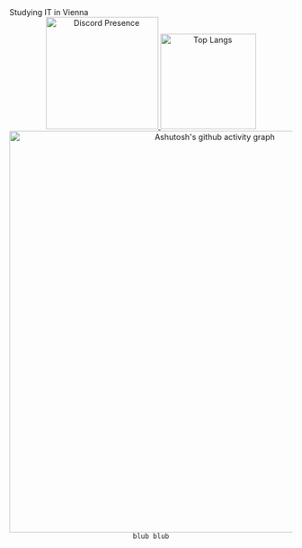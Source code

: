 <div>
    <div>
        Studying IT in Vienna
    </div>
  <div align="center"; gap="50px">
    <a href="https://discord.com/users/7663503216383099581">
      <img src="https://lanyard.cnrad.dev/api/766350321638309958" alt="Discord Presence"  height="200">
    </a>
    <a href="https://github.com/anuraghazra/github-readme-stats">
      <img src="https://github-readme-stats.vercel.app/api/wakatime?username=aswa29&langs_count=8&size_weight=0.5&count_weight=0.5" alt="Top Langs" height="170">
    </a>
  </div>

  <div align="center">
    <a href="https://github.com/ashutosh00710/github-readme-activity-graph">
      <img src="https://github-readme-activity-graph.vercel.app/graph?username=aswaae&theme=react-dark" alt="Ashutosh's github activity graph" width="715">
    </a>
  </div>
  <div align="center">
      <code>blub blub</code>
  </div>
</div>
